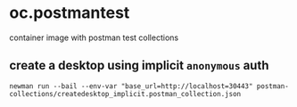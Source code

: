 # oc.postmantest
container image with postman test collections


## create a desktop using implicit `anonymous` auth

```
newman run --bail --env-var "base_url=http://localhost=30443" postman-collections/createdesktop_implicit.postman_collection.json
```
